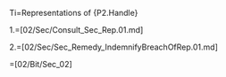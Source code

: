 Ti=Representations of {P2.Handle}

1.=[02/Sec/Consult_Sec_Rep.01.md]

2.=[02/Sec/Sec_Remedy_IndemnifyBreachOfRep.01.md]

=[02/Bit/Sec_02]

